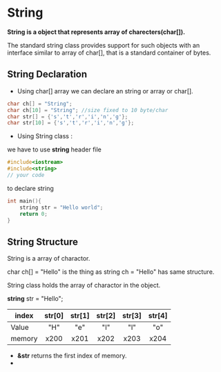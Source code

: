 # String
**String is a object that represents array of charecters(char[]).**

The standard string class provides support for such objects with an interface similar to array of char[], that is a standard container of bytes.

## String Declaration
- Using char[] array we can declare an string or array or char[].
``` cpp
char ch[] = "String";
char ch[10] = "String"; //size fixed to 10 byte/char
char str[] = {'s','t','r','i','n','g'};
char str[10] = {'s','t','r','i','n','g'};
```
- Using String class :

we have to use **string** header file

``` cpp
#include<iostream>
#include<string>
// your code
```

to declare string

``` cpp
int main(){
    string str = "Hello world";
    return 0;
}
```

## String Structure

String is a  array of charactor.  

char ch[] = "Hello" is the thing as string ch = "Hello" has same structure.

String class holds the array of charactor in the object.

**string** str = "Hello";

| index |  str[0]  | str[1] | str[2] | str[3] | str[4] | 
|-------|:--------:|:--------:|:--------:|:--------:|:--------:|
| Value |  "H"       | "e"  | "l" | "l"  | "o" |
| memory| x200 | x201 | x202 | x203 | x204|

- **&str** returns the first index of memory.
- 
